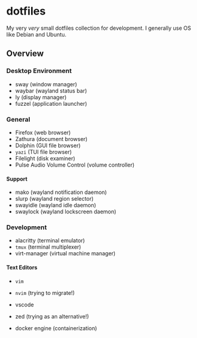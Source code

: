 # dotfiles

My very *very* small dotfiles collection for development. I generally use OS
like Debian and Ubuntu.

## Overview

### Desktop Environment

- sway (window manager)
- waybar (wayland status bar)
- ly (display manager)
- fuzzel (application launcher)

### General

- Firefox (web browser)
- Zathura (document browser)
- Dolphin (GUI file browser)
- `yazi` (TUI file browser)
- Filelight (disk examiner)
- Pulse Audio Volume Control (volume controller)

#### Support

- mako (wayland notification daemon)
- slurp (wayland region selector)
- swayidle (wayland idle daemon)
- swaylock (wayland lockscreen daemon)

### Development

- alacritty (terminal emulator)
- `tmux` (terminal multiplexer)
- virt-manager (virtual machine manager)

#### Text Editors

- `vim` 
- `nvim` (trying to migrate!)
- vscode 
- zed (trying as an alternative!)

- docker engine (containerization)

